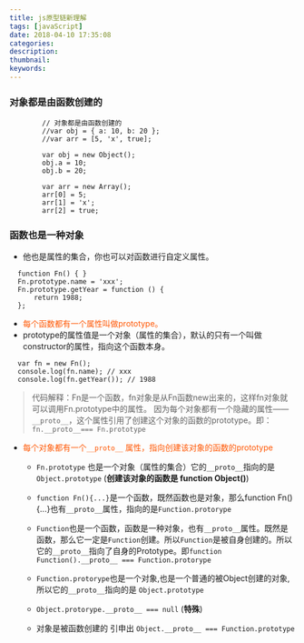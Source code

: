 ```yaml
---
title: js原型链新理解
tags: [javaScript]
date: 2018-04-10 17:35:08
categories:
description:
thumbnail:
keywords:
---
```

### 对象都是由函数创建的

```
        // 对象都是由函数创建的
        //var obj = { a: 10, b: 20 };
        //var arr = [5, 'x', true];

        var obj = new Object();
        obj.a = 10;
        obj.b = 20;

        var arr = new Array();
        arr[0] = 5;
        arr[1] = 'x';
        arr[2] = true;
```
<!-- more -->
###  函数也是一种对象
  - 他也是属性的集合，你也可以对函数进行自定义属性。
  ```
    function Fn() { }
    Fn.prototype.name = 'xxx';
    Fn.prototype.getYear = function () {
        return 1988;
    };
  ```
  - <font color=#f50>  每个函数都有一个属性叫做prototype。</font>
  - prototype的属性值是一个对象（属性的集合），默认的只有一个叫做constructor的属性，指向这个函数本身。
  ```
    var fn = new Fn();
    console.log(fn.name); // xxx
    console.log(fn.getYear()); // 1988
  ```

> 代码解释：Fn是一个函数，fn对象是从Fn函数new出来的，这样fn对象就可以调用Fn.prototype中的属性。
> 因为每个对象都有一个隐藏的属性——`__proto__`，这个属性引用了创建这个对象的函数的prototype。即：`fn.__proto__=== Fn.prototype`


- <font color="#f50">每个对象都有一个`__proto__` 属性，指向创建该对象的函数的prototype</font>

  - `Fn.prototype` 也是一个对象（属性的集合）它的`__proto__`指向的是`Object.prototype` (__创建该对象的函数是 function Object()__)

  - `function Fn(){...}`是一个函数，既然函数也是对象，那么function Fn(){...}也有`__proto__`属性，指向的是`Function.protorype`

  - `Function`也是一个函数，函数是一种对象，也有`__proto__`属性。既然是函数，那么它一定是`Function`创建。所以`Function`是被自身创建的。所以它的`__proto__`指向了自身的Prototype。即`function Function().__proto__ === Function.protorype`

  - `Function.protorype`也是一个对象,也是一个普通的被Object创建的对象,所以它的`__proto__`指向的是 `Object.prototype`

  - `Object.protorype.__proto__ === null` (__特殊__)

  - 对象是被函数创建的  引申出 `Object.__proto__ === Function.prototype`
